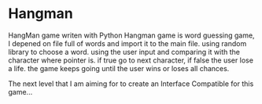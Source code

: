 # Hangman
HangMan game writen with Python
Hangman game is word guessing game, I depened on file full of words and import it to the main file. 
using random library to choose a word.
using the user input and comparing it with the character where pointer is. if true go to next character, if false the user lose a life. 
the game keeps going until the user wins or loses all chances.

The next level that I am aiming for to create an Interface Compatible for this game...
